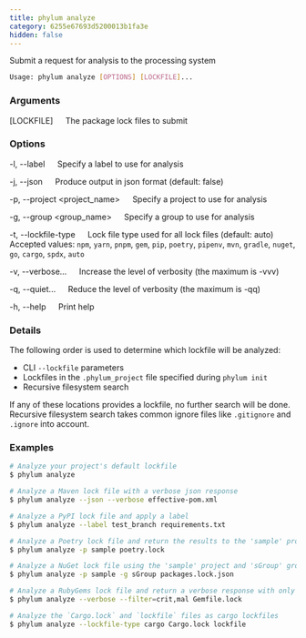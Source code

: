 ```yaml
---
title: phylum analyze
category: 6255e67693d5200013b1fa3e
hidden: false
---
```


Submit a request for analysis to the processing system

```sh
Usage: phylum analyze [OPTIONS] [LOCKFILE]...
```

### Arguments

[LOCKFILE]
&emsp; The package lock files to submit

### Options

-l, --label <label>
&emsp; Specify a label to use for analysis

-j, --json
&emsp; Produce output in json format (default: false)

-p, --project <project_name>
&emsp; Specify a project to use for analysis

-g, --group <group_name>
&emsp; Specify a group to use for analysis

-t, --lockfile-type <type>
&emsp; Lock file type used for all lock files (default: auto)
&emsp; Accepted values: `npm`, `yarn`, `pnpm`, `gem`, `pip`, `poetry`, `pipenv`, `mvn`, `gradle`, `nuget`, `go`, `cargo`, `spdx`, `auto`

-v, --verbose...
&emsp; Increase the level of verbosity (the maximum is -vvv)

-q, --quiet...
&emsp; Reduce the level of verbosity (the maximum is -qq)

-h, --help
&emsp; Print help

### Details

The following order is used to determine which lockfile will be analyzed:
 - CLI `--lockfile` parameters
 - Lockfiles in the `.phylum_project` file specified during `phylum init`
 - Recursive filesystem search

If any of these locations provides a lockfile, no further search will be done.
Recursive filesystem search takes common ignore files like `.gitignore` and
`.ignore` into account.

### Examples

```sh
# Analyze your project's default lockfile
$ phylum analyze

# Analyze a Maven lock file with a verbose json response
$ phylum analyze --json --verbose effective-pom.xml

# Analyze a PyPI lock file and apply a label
$ phylum analyze --label test_branch requirements.txt

# Analyze a Poetry lock file and return the results to the 'sample' project
$ phylum analyze -p sample poetry.lock

# Analyze a NuGet lock file using the 'sample' project and 'sGroup' group
$ phylum analyze -p sample -g sGroup packages.lock.json

# Analyze a RubyGems lock file and return a verbose response with only critical malware
$ phylum analyze --verbose --filter=crit,mal Gemfile.lock

# Analyze the `Cargo.lock` and `lockfile` files as cargo lockfiles
$ phylum analyze --lockfile-type cargo Cargo.lock lockfile
```
